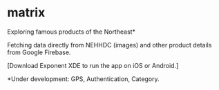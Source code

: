 # matrix
Exploring famous products of the Northeast*

Fetching data directly from NEHHDC (images) and other product details from Google Firebase.

[Download Exponent XDE to run the app on iOS or Android.]

*Under development:
GPS, Authentication, Category.
